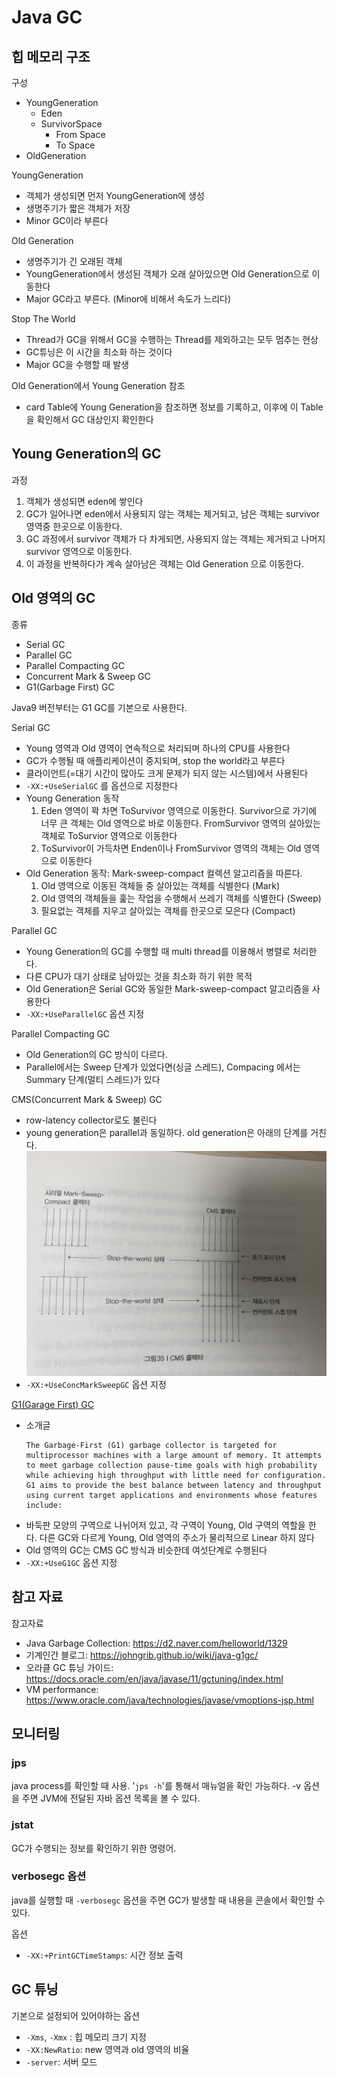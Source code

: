 # Java GC

## 힙 메모리 구조
구성
- YoungGeneration
   - Eden
   - SurvivorSpace 
      - From Space
      - To Space
- OldGeneration

YoungGeneration
- 객체가 생성되면 먼저 YoungGeneration에 생성
- 생명주기가 짧은 객체가 저장
- Minor GC이라 부른다

Old Generation
- 생명주기가 긴 오래된 객체
- YoungGeneration에서 생성된 객체가 오래 살아있으면 Old Generation으로 이동한다
- Major GC라고 부른다. (Minor에 비해서 속도가 느리다)

Stop The World
- Thread가 GC을 위해서 GC을 수행하는 Thread를 제외하고는 모두 멈추는 현상
- GC튜닝은 이 시간을 최소화 하는 것이다
- Major GC을 수행할 때 발생

Old Generation에서 Young Generation 참조
- card Table에 Young Generation을 참조하면 정보를 기록하고, 이후에 이 Table을 확인해서 GC 대상인지 확인한다

## Young Generation의 GC
과정
1. 객체가 생성되면 eden에 쌓인다
2. GC가 일어나면 eden에서 사용되지 않는 객체는 제거되고, 남은 객체는 survivor 영역중 한곳으로 이동한다. 
3. GC 과정에서 survivor 객체가 다 차게되면, 사용되지 않는 객체는 제거되고 나머지 survivor 영역으로 이동한다.
4. 이 과정을 반복하다가 계속 살아남은 객체는 Old Generation 으로 이동한다. 

## Old 영역의 GC
종류
- Serial GC
- Parallel GC
- Parallel Compacting GC
- Concurrent Mark & Sweep GC
- G1(Garbage First) GC

Java9 버전부터는 G1 GC를 기본으로 사용한다.

Serial GC
- Young 영역과 Old 영역이 연속적으로 처리되며 하나의 CPU를 사용한다
- GC가 수행될 때 애플리케이션이 중지되며, stop the world라고 부른다
- 클라이언트(=대기 시간이 많아도 크게 문제가 되지 않는 시스템)에서 사용된다
- `-XX:+UseSerialGC` 를 옵션으로 지정한다
- Young Generation 동작
   1. Eden 영역이 꽉 차면 ToSurvivor 영역으로 이동한다. Survivor으로 가기에 너무 큰 객체는 Old 영역으로 바로 이동한다. FromSurvivor 영역의 살아있는 객체로 ToSurvior 영역으로 이동한다
   2. ToSurvivor이 가득차면 Enden이나 FromSurvivor 영역의 객체는 Old 영역으로 이동한다
- Old Generation 동작: Mark-sweep-compact 컬렉션 알고리즘을 따른다. 
   1. Old 영역으로 이동된 객체들 중 살아있는 객체를 식별한다 (Mark)
   2. Old 영역의 객체들을 훑는 작업을 수행해서 쓰레기 객체를 식별한다 (Sweep)
   3. 필요없는 객체를 지우고 살아있는 객체를 한곳으로 모은다 (Compact)

Parallel GC
- Young Generation의 GC를 수행할 때 multi thread를 이용해서 병렬로 처리한다. 
- 다른 CPU가 대기 상태로 남아있는 것을 최소화 하기 위한 목적
- Old Generation은 Serial GC와 동일한 Mark-sweep-compact 알고리즘을 사용한다
- `-XX:+UseParallelGC` 옵션 지정

Parallel Compacting GC
- Old Generation의 GC 방식이 다르다. 
- Parallel에서는 Sweep 단계가 있었다면(싱글 스레드), Compacing 에서는 Summary 단계(멀티 스레드)가 있다

CMS(Concurrent Mark & Sweep) GC
- row-latency collector로도 불린다
- young generation은 parallel과 동일하다. old generation은 아래의 단계를 거친다. 
   ![cms_collector](/Java/image/CMS_Collector.jpg)
- `-XX:+UseConcMarkSweepGC` 옵션 지정

[G1(Garage First) GC](https://docs.oracle.com/en/java/javase/11/gctuning/garbage-first-g1-garbage-collector1.html#GUID-ED3AB6D3-FD9B-4447-9EDF-983ED2F7A573)
- 소개글
   ```
   The Garbage-First (G1) garbage collector is targeted for multiprocessor machines with a large amount of memory. It attempts to meet garbage collection pause-time goals with high probability while achieving high throughput with little need for configuration. G1 aims to provide the best balance between latency and throughput using current target applications and environments whose features include:
   ```
- 바둑판 모양의 구역으로 나뉘어저 있고, 각 구역이 Young, Old 구역의 역할을 한다. 다른 GC와 다르게 Young, Old 영역의 주소가 물리적으로 Linear 하지 않다
- Old 영역의 GC는 CMS GC 방식과 비슷한데 여섯단계로 수행된다
- `-XX:+UseG1GC` 옵션 지정

## 참고 자료
참고자료
- Java Garbage Collection: https://d2.naver.com/helloworld/1329
- 기계인간 블로그: https://johngrib.github.io/wiki/java-g1gc/
- 오라클 GC 튜닝 가이드: https://docs.oracle.com/en/java/javase/11/gctuning/index.html
- VM performance: https://www.oracle.com/java/technologies/javase/vmoptions-jsp.html

## 모니터링
### jps
java process를 확인할 때 사용. '`jps -h`'를 통해서 매뉴얼을 확인 가능하다. -v 옵션을 주면 JVM에 전달된 자바 옵션 목록을 볼 수 있다. 

### jstat
GC가 수행되는 정보를 확인하기 위한 명령어. 

### verbosegc 옵션
java를 실행할 때 `-verbosegc` 옵션을 주면 GC가 발생할 때 내용을 콘솔에서 확인할 수 있다. 

옵션
- `-XX:+PrintGCTimeStamps`: 시간 정보 출력

## GC 튜닝
기본으로 설정되어 있어야하는 옵션
- `-Xms`, `-Xmx` : 힙 메모리 크기 지정
- `-XX:NewRatio`: new 영역과 old 영역의 비율
- `-server`: 서버 모드